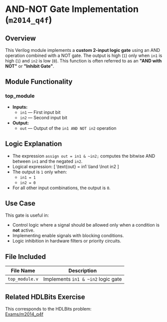 # AND-NOT Gate Implementation (`m2014_q4f`)

## Overview
This Verilog module implements a **custom 2-input logic gate** using an AND operation combined with a NOT gate. The output is high (`1`) only when `in1` is high (`1`) and `in2` is low (`0`). This function is often referred to as an **"AND with NOT"** or **"Inhibit Gate"**.

## Module Functionality

### top_module
- **Inputs:**
  - `in1` — First input bit
  - `in2` — Second input bit
- **Output:**
  - `out` — Output of the `in1 AND NOT in2` operation

## Logic Explanation

- The expression `assign out = in1 & ~in2;` computes the bitwise AND between `in1` and the negated `in2`.
- Logical expression:
  \[
  \text{out} = in1 \land \lnot in2
  \]
- The output is `1` only when:
  - `in1 = 1`
  - `in2 = 0`
- For all other input combinations, the output is `0`.

## Use Case

This gate is useful in:
- Control logic where a signal should be allowed only when a condition is **not** active.
- Implementing enable signals with blocking conditions.
- Logic inhibition in hardware filters or priority circuits.

## File Included

| File Name       | Description                        |
|------------------|------------------------------------|
| `top_module.v`   | Implements `in1 & ~in2` logic gate |

## Related HDLBits Exercise

This corresponds to the HDLBits problem:  
[Exams/m2014_q4f](https://hdlbits.01xz.net/wiki/Exams/m2014_q4f)
